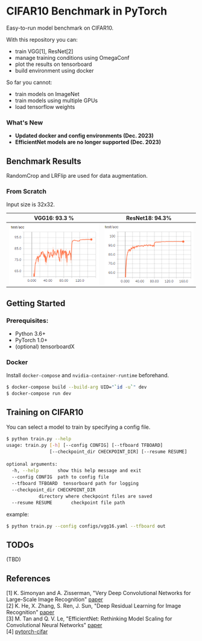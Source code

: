 # CIFAR10 Benchmark in PyTorch
Easy-to-run model benchmark on CIFAR10.

With this repository you can:
- train VGG[1], ResNet[2]
- manage training conditions using OmegaConf
- plot the results on tensorboard
- build environment using docker

So far you cannot:
- train models on ImageNet
- train models using multiple GPUs
- load tensorflow weights

### What's New
- <b>Updated docker and config environments (Dec. 2023)</b>
- <b>EfficientNet models are no longer supported (Dec. 2023)</b>

## Benchmark Results

RandomCrop and LRFlip are used for data augmentation.

### From Scratch
Input size is 32x32.
<table><tbody>
<tr><th>VGG16: 93.3 %</th><th>ResNet18: 94.3%</th></tr>
<tr><th><img src="data/vgg16_test_acc.png" height="160"\> </th><th>
<img src="data/resnet18_test_acc.png" height="160"\></th></tr>
</table></tbody>

## Getting Started

### Prerequisites:
- Python 3.6+
- PyTorch 1.0+
- (optional) tensorboardX

### Docker

Install `docker-compose` and `nvidia-container-runtime` beforehand.

```bash
$ docker-compose build --build-arg UID="`id -u`" dev
$ docker-compose run dev
```

## Training on CIFAR10

You can select a model to train by specifying a config file.
```bash
$ python train.py --help
usage: train.py [-h] [--config CONFIG] [--tfboard TFBOARD]
                [--checkpoint_dir CHECKPOINT_DIR] [--resume RESUME]

optional arguments:
  -h, --help       show this help message and exit
  --config CONFIG  path to config file
  --tfboard TFBOARD  tensorboard path for logging
  --checkpoint_dir CHECKPOINT_DIR
            directory where checkpoint files are saved
  --resume RESUME       checkpoint file path
```

example:

```bash
$ python train.py --config configs/vgg16.yaml --tfboard out
```

## TODOs

(TBD)

## References
[1] K. Simonyan and A. Zisserman, "Very Deep Convolutional Networks for Large-Scale Image Recognition" [paper](https://arxiv.org/abs/1409.1556) <br>
[2] K. He, X. Zhang, S. Ren, J. Sun, "Deep Residual Learning for Image Recognition" [paper](https://arxiv.org/abs/1512.03385)<br>
[3] M. Tan and Q. V. Le, "EfficientNet: Rethinking Model Scaling for Convolutional Neural Networks" [paper](https://arxiv.org/abs/1905.11946)<br>
[4] [pytorch-cifar](https://github.com/kuangliu/pytorch-cifar)<br>
